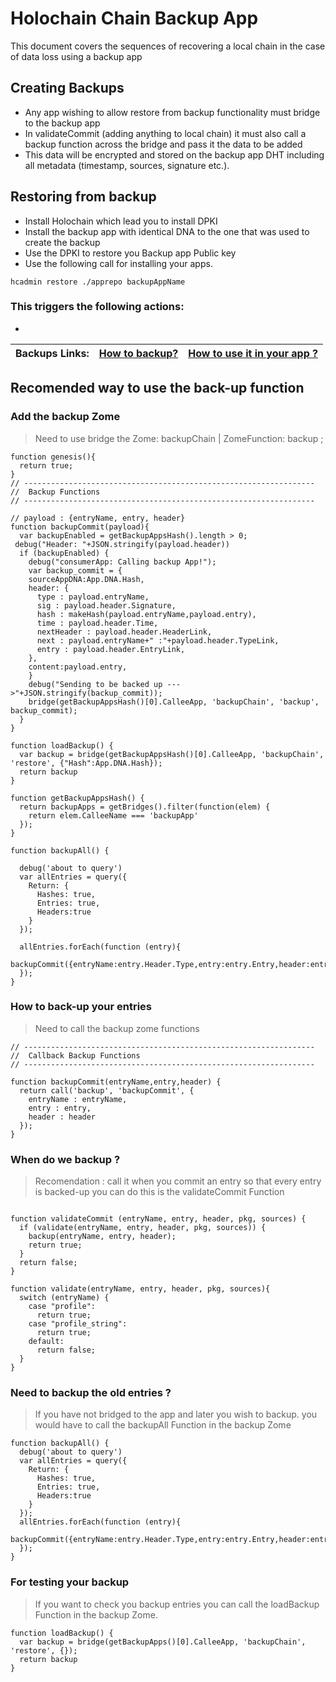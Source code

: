 # Holochain Chain Backup App
This document covers the sequences of recovering a local chain in the case of data loss using a backup app

## Creating Backups
- Any app wishing to allow restore from backup functionality must bridge to the backup app
- In validateCommit (adding anything to local chain) it must also call a backup function across the bridge and pass it the data to be added
- This data will be encrypted and stored on the backup app DHT including all metadata (timestamp, sources, signature etc.).


## Restoring from backup
- Install Holochain which lead you to install DPKI
- Install the backup app with identical DNA to the one that was used to create the backup
- Use the DPKI to restore you Backup app Public key
- Use the following call for installing your apps.  
```
hcadmin restore ./apprepo backupAppName
```
### This triggers the following actions:
-

| Backups Links: | [How to backup?](https://github.com/HC-Interns/proto-hc-backup/wiki/How-to-backup-%3F) | [How to use it in your app ?](https://github.com/HC-Interns/proto-hc-backup/wiki/How-to-use-it-in-your-app-%3F) |
|---|---|---|

## Recomended way to use the back-up function

### Add the backup Zome

> Need to use bridge the Zome: backupChain | ZomeFunction: backup ;

```
function genesis(){
  return true;
}
// -----------------------------------------------------------------
//  Backup Functions
// -----------------------------------------------------------------

// payload : {entryName, entry, header}
function backupCommit(payload){
  var backupEnabled = getBackupAppsHash().length > 0;
 debug("Header: "+JSON.stringify(payload.header))
  if (backupEnabled) {
    debug("consumerApp: Calling backup App!");
    var backup_commit = {
    sourceAppDNA:App.DNA.Hash,
    header: {
      type : payload.entryName,
      sig : payload.header.Signature,
      hash : makeHash(payload.entryName,payload.entry),
      time : payload.header.Time,
      nextHeader : payload.header.HeaderLink,
      next : payload.entryName+" :"+payload.header.TypeLink,
      entry : payload.header.EntryLink,
    },
    content:payload.entry,
    }
    debug("Sending to be backed up --->"+JSON.stringify(backup_commit));
    bridge(getBackupAppsHash()[0].CalleeApp, 'backupChain', 'backup', backup_commit);
  }
}

function loadBackup() {
  var backup = bridge(getBackupAppsHash()[0].CalleeApp, 'backupChain', 'restore', {"Hash":App.DNA.Hash});
  return backup
}

function getBackupAppsHash() {
  return backupApps = getBridges().filter(function(elem) {
    return elem.CalleeName === 'backupApp'
  });
}

function backupAll() {

  debug('about to query')
  var allEntries = query({
    Return: {
      Hashes: true,
      Entries: true,
      Headers:true
    }
  });

  allEntries.forEach(function (entry){
      backupCommit({entryName:entry.Header.Type,entry:entry.Entry,header:entry.Header})
  });
}
```

### How to back-up your entries

> Need to call the backup zome functions

```
// -----------------------------------------------------------------
//  Callback Backup Functions
// -----------------------------------------------------------------

function backupCommit(entryName,entry,header) {
  return call('backup', 'backupCommit', {
    entryName : entryName,
    entry : entry,
    header : header
  });
}
```

### When do we backup ?

> Recomendation : call it when you commit an entry so that every entry is backed-up
> you can do this is the validateCommit Function
```

function validateCommit (entryName, entry, header, pkg, sources) {
  if (validate(entryName, entry, header, pkg, sources)) {
    backup(entryName, entry, header);
    return true;
  }
  return false;
}

function validate(entryName, entry, header, pkg, sources){
  switch (entryName) {
    case "profile":
      return true;
    case "profile_string":
      return true;
    default:
      return false;
  }
}

```


### Need to backup the old entries ?
> If you have not bridged to the app and later you wish to backup. you would have to call the backupAll Function in the backup Zome

```
function backupAll() {
  debug('about to query')
  var allEntries = query({
    Return: {
      Hashes: true,
      Entries: true,
      Headers:true
    }
  });
  allEntries.forEach(function (entry){
      backupCommit({entryName:entry.Header.Type,entry:entry.Entry,header:entry.Header})
  });
}
```
### For testing your backup
> If you want to check you backup entries you can call the loadBackup Function in the backup Zome.

```
function loadBackup() {
  var backup = bridge(getBackupApps()[0].CalleeApp, 'backupChain', 'restore', {});
  return backup
}
```
